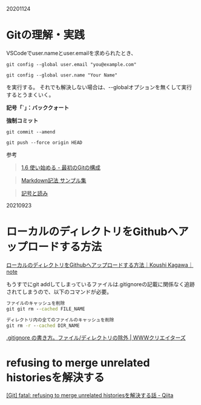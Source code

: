 20201124

# Gitの理解・実践

VSCodeでuser.nameとuser.emailを求められたとき、

`git config --global user.email "you@example.com"`

`git config --global user.name "Your Name"`

を実行する。
それでも解決しない場合は、--globalオプションを無くして実行するとうまくいく。

__記号「`」：バッククォート__

__強制コミット__

`git commit --amend`

`git push --force origin HEAD`

参考
>[1.6 使い始める - 最初のGitの構成](https://git-scm.com/book/ja/v2/%E4%BD%BF%E3%81%84%E5%A7%8B%E3%82%81%E3%82%8B-%E6%9C%80%E5%88%9D%E3%81%AEGit%E3%81%AE%E6%A7%8B%E6%88%90)

>[Markdown記法 サンプル集](https://qiita.com/tbpgr/items/989c6badefff69377da7)

>[記号と読み](http://www.asahi-net.or.jp/~jh3m-fjym/kigou/kigou.html)

20210923
# ローカルのディレクトリをGithubへアップロードする方法

[ローカルのディレクトリをGithubへアップロードする方法｜Koushi Kagawa｜note](https://note.com/koushikagawa/n/nfccf06fa845b)

もうすでにgit addしてしまっているファイルは.gitignoreの記載に関係なく追跡されてしまうので、以下のコマンドが必要。

```cmd
ファイルのキャッシュを削除
git git rm --cached FILE_NAME

ディレクトリ内の全てのファイルのキャッシュを削除
git rm -r --cached DIR_NAME
```

[.gitignore の書き方。ファイル/ディレクトリの除外 | WWWクリエイターズ](https://www-creators.com/archives/1662)

# refusing to merge unrelated historiesを解決する

[[Git] fatal: refusing to merge unrelated historiesを解決する話 - Qiita](https://qiita.com/mei28/items/85bc881ac1f26332ac15)
